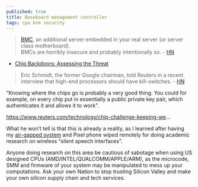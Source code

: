 ```yaml
---
published: true
title: Baseboard management controller
tags: cpu kvm security
---
```

> [BMC](https://utcc.utoronto.ca/~cks/space/blog/tech/IPMIAndBMCTerminology), an additional server embedded in your real server (or server class motherboard).  
> BMCs are horribly insecure and probably intentionally so. - [HN](https://news.ycombinator.com/item?id=32387051)

- [	Chip Backdoors: Assessing the Threat](https://news.ycombinator.com/item?id=32384868)

> Eric Schmidt, the former Google chairman, told Reuters in a recent interview that high-end processors should have kill-switches. - [HN](https://news.ycombinator.com/item?id=32394353)

“Knowing where the chips go is probably a very good thing. You could for example, on every chip put in essentially a public private key pair, which authenticates it and allows it to work”.

https://www.reuters.com/technology/chip-challenge-keeping-we...

What he won’t tell is that this is already a reality, as I learned after having my [air-gapped system](https://www.howtogeek.com/687792/the-ultimate-defense-what-is-an-air-gapped-computer/) and Pixel phone wiped remotely for doing academic research on wireless “silent speech interfaces”.

Anyone doing research on this area be cautious of sabotage when using US designed CPUs (AMD/INTEL/QUALCOMM/APPLE/ARM), as the microcode, SMM and firmware of your system may be manipulated to mess up your computations. Ask your own Nation to stop trusting Silicon Valley and make your own silicon supply chain and tech services. 